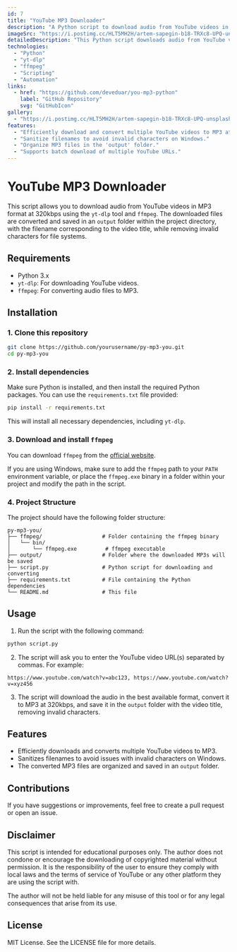 ```yaml
---
id: 7
title: "YouTube MP3 Downloader"
description: "A Python script to download audio from YouTube videos in MP3 format at 320kbps using yt-dlp and ffmpeg."
imageSrc: "https://i.postimg.cc/HLT5MH2H/artem-sapegin-b18-TRXc8-UPQ-unsplash.jpg"
detailedDescription: "This Python script downloads audio from YouTube videos, converts it to MP3 at 320kbps, and saves it in an output folder with sanitized filenames. It uses yt-dlp for downloading and ffmpeg for conversion."
technologies:
  - "Python"
  - "yt-dlp"
  - "ffmpeg"
  - "Scripting"
  - "Automation"
links:
  - href: "https://github.com/deveduar/you-mp3-python"
    label: "GitHub Repository"
    svg: "GitHubIcon"
gallery:
  - "https://i.postimg.cc/HLT5MH2H/artem-sapegin-b18-TRXc8-UPQ-unsplash.jpg"
features:
  - "Efficiently download and convert multiple YouTube videos to MP3 at 320kbps."
  - "Sanitize filenames to avoid invalid characters on Windows."
  - "Organize MP3 files in the 'output' folder."
  - "Supports batch download of multiple YouTube URLs."
---
```


# YouTube MP3 Downloader

This script allows you to download audio from YouTube videos in MP3 format at 320kbps using the `yt-dlp` tool and `ffmpeg`. The downloaded files are converted and saved in an `output` folder within the project directory, with the filename corresponding to the video title, while removing invalid characters for file systems.

## Requirements

- Python 3.x
- `yt-dlp`: For downloading YouTube videos.
- `ffmpeg`: For converting audio files to MP3.

## Installation

### 1. Clone this repository

```bash
git clone https://github.com/yourusername/py-mp3-you.git
cd py-mp3-you
```

### 2. Install dependencies

Make sure Python is installed, and then install the required Python packages. You can use the `requirements.txt` file provided:

```bash
pip install -r requirements.txt
```

This will install all necessary dependencies, including `yt-dlp`.

### 3. Download and install `ffmpeg`

You can download `ffmpeg` from the [official website](https://ffmpeg.org/download.html).

If you are using Windows, make sure to add the `ffmpeg` path to your `PATH` environment variable, or place the `ffmpeg.exe` binary in a folder within your project and modify the path in the script.

### 4. Project Structure

The project should have the following folder structure:

```
py-mp3-you/
├── ffmpeg/                   # Folder containing the ffmpeg binary
│   └── bin/
│       └── ffmpeg.exe         # ffmpeg executable
├── output/                   # Folder where the downloaded MP3s will be saved
├── script.py                 # Python script for downloading and converting
├── requirements.txt          # File containing the Python dependencies
└── README.md                 # This file
```

## Usage

1. Run the script with the following command:

```bash
python script.py
```

2. The script will ask you to enter the YouTube video URL(s) separated by commas. For example:

```
https://www.youtube.com/watch?v=abc123, https://www.youtube.com/watch?v=xyz456
```

3. The script will download the audio in the best available format, convert it to MP3 at 320kbps, and save it in the `output` folder with the video title, removing invalid characters.

## Features

- Efficiently downloads and converts multiple YouTube videos to MP3.
- Sanitizes filenames to avoid issues with invalid characters on Windows.
- The converted MP3 files are organized and saved in an `output` folder.

## Contributions

If you have suggestions or improvements, feel free to create a pull request or open an issue.

## Disclaimer

This script is intended for educational purposes only. The author does not condone or encourage the downloading of copyrighted material without permission. It is the responsibility of the user to ensure they comply with local laws and the terms of service of YouTube or any other platform they are using the script with.

The author will not be held liable for any misuse of this tool or for any legal consequences that arise from its use.

## License

MIT License. See the LICENSE file for more details.

